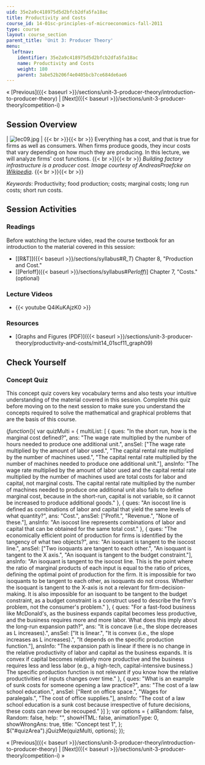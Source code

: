 ```yaml
---
uid: 35e2a9c418975d5d2bfcb2dfa5fa18ac
title: Productivity and Costs
course_id: 14-01sc-principles-of-microeconomics-fall-2011
type: course
layout: course_section
parent_title: 'Unit 3: Producer Theory'
menu:
  leftnav:
    identifier: 35e2a9c418975d5d2bfcb2dfa5fa18ac
    name: Productivity and Costs
    weight: 180
    parent: 3abe52b206f4e0405bcb7ce684de6ae6
---
```


« [Previous]({{< baseurl >}}/sections/unit-3-producer-theory/introduction-to-producer-theory) | [Next]({{< baseurl >}}/sections/unit-3-producer-theory/competition-i) »

Session Overview
----------------

| ![lec09.jpg](https://open-learning-course-data-production.s3.amazonaws.com/14-01sc-principles-of-microeconomics-fall-2011/c70ff7c31f3aa85ee101d596bd353a36_lec09.jpg) |  {{< br >}}{{< br >}} Everything has a cost, and that is true for firms as well as consumers. When firms produce goods, they incur costs that vary depending on how much they are producing. In this lecture, we will analyze firms' cost functions. {{< br >}}{{< br >}} _Building factory infrastructure is a producer cost. Image courtesy of AndreasPraefcke on_ [_Wikipedia_](http://en.wikipedia.org/wiki/File:Wolfsburg_VW-Werk.jpg). {{< br >}}{{< br >}}  

_Keywords_: Productivity; food production; costs; marginal costs; long run costs; short run costs.

Session Activities
------------------

### Readings

Before watching the lecture video, read the course textbook for an introduction to the material covered in this session:

*   [\[R&T\]]({{< baseurl >}}/sections/syllabus#_R_T_) Chapter 8, "Production and Cost."
*   \[[Perloff]({{< baseurl >}}/sections/syllabus#_Perloff_)\] Chapter 7, "Costs." (optional)

### Lecture Videos

*   {{< youtube Q4iKuKAjzK0 >}}

### Resources

*   [Graphs and Figures (PDF)]({{< baseurl >}}/sections/unit-3-producer-theory/productivity-and-costs/mit14_01scf11_graph09)

Check Yourself
--------------

### Concept Quiz

This concept quiz covers key vocabulary terms and also tests your intuitive understanding of the material covered in this session. Complete this quiz before moving on to the next session to make sure you understand the concepts required to solve the mathematical and graphical problems that are the basis of this course.

$( function($){ var quizMulti = { multiList: \[ { ques: "In the short run, how is the marginal cost defined?", ans: "The wage rate multiplied by the number of hours needed to produce one additional unit.", ansSel: \["The wage rate multiplied by the amount of labor used.", "The capital rental rate multiplied by the number of machines used.", "The capital rental rate multiplied by the number of machines needed to produce one additional unit."\], ansInfo: "The wage rate multiplied by the amount of labor used and the capital rental rate multiplied by the number of machines used are total costs for labor and capital, not marginal costs. The capital rental rate multiplied by the number of machines needed to produce one additional unit also fails to define marginal cost, because in the short-run, capital is not variable, so it cannot be increased to produce additional goods." }, { ques: "An isocost line is defined as combinations of labor and capital that yield the same levels of what quantity?", ans: "Cost.", ansSel: \["Profit.", "Revenue.", "None of these."\], ansInfo: "An isocost line represents combinations of labor and capital that can be obtained for the same total cost." }, { ques: "The economically efficient point of production for firms is identified by the tangency of what two objects?", ans: "An isoquant is tangent to the isocost line.", ansSel: \["Two isoquants are tangent to each other.", "An isoquant is tangent to the X axis.", "An isoquant is tangent to the budget constraint."\], ansInfo: "An isoquant is tangent to the isocost line. This is the point where the ratio of marginal products of each input is equal to the ratio of prices, defining the optimal point of production for the firm. It is impossible for two isoquants to be tangent to each other, as isoquants do not cross. Whether the isoquant is tangent to the X-axis is not a relevant for firm-decision-making. It is also impossible for an isoquant to be tangent to the budget constraint, as a budget constraint is a construct used to describe the firm's problem, not the consumer's problem." }, { ques: "For a fast-food business like McDonald's, as the business expands capital becomes less productive, and the business requires more and more labor. What does this imply about the long-run expansion path?", ans: "It is concave (i.e., the slope decreases as L increases).", ansSel: \["It is linear.", "It is convex (i.e., the slope increases as L increases).", "It depends on the specific production function."\], ansInfo: "The expansion path is linear if there is no change in the relative productivity of labor and capital as the business expands. It is convex if capital becomes relatively more productive and the business requires less and less labor (e.g., a high-tech, capital-intensive business.) The specific production function is not relevant if you know how the relative productivities of inputs changes over time." }, { ques: "What is an example of sunk costs for someone opening a law practice?", ans: "The cost of a law school education.", ansSel: \["Rent on office space.", "Wages for paralegals.", "The cost of office supplies."\], ansInfo: "The cost of a law school education is a sunk cost because irrespective of future decisions, these costs can never be recouped." }\] }; var options = { allRandom: false, Random: false, help: "", showHTML: false, animationType: 0, showWrongAns: true, title: "Concept test 1", }; $("#quizArea").jQuizMe(quizMulti, options); });

« [Previous]({{< baseurl >}}/sections/unit-3-producer-theory/introduction-to-producer-theory) | [Next]({{< baseurl >}}/sections/unit-3-producer-theory/competition-i) »